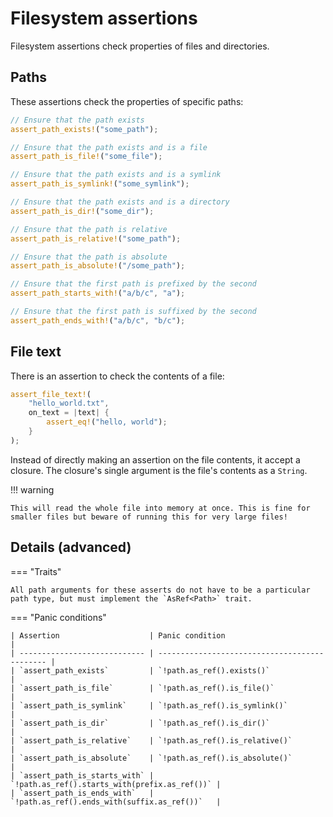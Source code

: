 <!--
Copyright (c) 2023 Sophie Katz

This file is part of test ur code XD.

test ur code XD is free software: you can redistribute it and/or modify it under the terms of the
GNU General Public License as published by the Free Software Foundation, either version 3 of the
License, or (at your option) any later version.

test ur code XD is distributed in the hope that it will be useful, but WITHOUT ANY WARRANTY; without
even the implied warranty of MERCHANTABILITY or FITNESS FOR A PARTICULAR PURPOSE. See the GNU
General Public License for more details.

You should have received a copy of the GNU General Public License along with test ur code XD. If
not, see <https://www.gnu.org/licenses/>.
-->

# Filesystem assertions

Filesystem assertions check properties of files and directories.

## Paths

These assertions check the properties of specific paths:

```rust
// Ensure that the path exists
assert_path_exists!("some_path");

// Ensure that the path exists and is a file
assert_path_is_file!("some_file");

// Ensure that the path exists and is a symlink
assert_path_is_symlink!("some_symlink");

// Ensure that the path exists and is a directory
assert_path_is_dir!("some_dir");

// Ensure that the path is relative
assert_path_is_relative!("some_path");

// Ensure that the path is absolute
assert_path_is_absolute!("/some_path");

// Ensure that the first path is prefixed by the second
assert_path_starts_with!("a/b/c", "a");

// Ensure that the first path is suffixed by the second
assert_path_ends_with!("a/b/c", "b/c");
```

## File text

There is an assertion to check the contents of a file:

```rust
assert_file_text!(
    "hello_world.txt",
    on_text = |text| {
        assert_eq!("hello, world");
    }
);
```

Instead of directly making an assertion on the file contents, it accept a closure. The closure's single argument is the file's contents as a `String`.

!!! warning

    This will read the whole file into memory at once. This is fine for smaller files but beware of running this for very large files!

## Details (advanced)

=== "Traits"

    All path arguments for these asserts do not have to be a particular path type, but must implement the `AsRef<Path>` trait.

=== "Panic conditions"

    | Assertion                    | Panic condition                               |
    | ---------------------------- | --------------------------------------------- |
    | `assert_path_exists`         | `!path.as_ref().exists()`                     |
    | `assert_path_is_file`        | `!path.as_ref().is_file()`                    |
    | `assert_path_is_symlink`     | `!path.as_ref().is_symlink()`                 |
    | `assert_path_is_dir`         | `!path.as_ref().is_dir()`                     |
    | `assert_path_is_relative`    | `!path.as_ref().is_relative()`                |
    | `assert_path_is_absolute`    | `!path.as_ref().is_absolute()`                |
    | `assert_path_is_starts_with` | `!path.as_ref().starts_with(prefix.as_ref())` |
    | `assert_path_is_ends_with`   | `!path.as_ref().ends_with(suffix.as_ref())`   |
